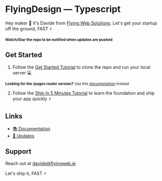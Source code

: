 # FlyingDesign — Typescript

Hey maker 👋 it's Davide from [Flying Web Solutions](https://www.flyingweb.design/docs). Let's get your startup off the ground, FAST ⚡️

<sub>**Watch/Star the repo to be notified when updates are pushed**</sub>

## Get Started

1. Follow the [Get Started Tutorial](https://www.flyingweb.design/docs) to clone the repo and run your local server 💻

<sub>**Looking for the /pages router version?** Use this [documentation](https://www.flyingweb.design/docs-old) instead</sub>

2. Follow the [Ship In 5 Minutes Tutorial](https://www.flyingweb.design/docs/tutorials/ship-in-5-minutes) to learn the foundation and ship your app quickly ⚡️

## Links

-   [📚 Documentation](https://www.flyingweb.design/docs)
-   [📣 Updates](https://www.flyingweb.design/changelog)

## Support

Reach out at davide@flyingweb.ie

Let's ship it, FAST ⚡️